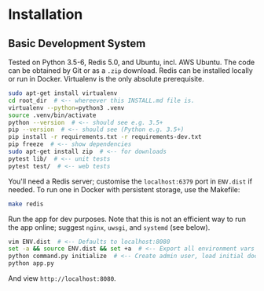# Installation

## Basic Development System

Tested on Python 3.5-6, Redis 5.0, and Ubuntu, incl. AWS Ubuntu. The code can
be obtained by Git or as a `.zip` download. Redis can be installed locally or
run in Docker.  Virtualenv is the only absolute prerequisite.

```bash
sudo apt-get install virtualenv
cd root_dir  # <-- whereever this INSTALL.md file is.
virtualenv --python=python3 .venv
source .venv/bin/activate
python --version  # <-- should see e.g. 3.5+
pip --version  # <-- should see (Python e.g. 3.5+)
pip install -r requirements.txt -r requirements-dev.txt
pip freeze  # <-- show dependencies
sudo apt-get install zip  # <-- for downloads
pytest lib/  # <-- unit tests
pytest test/  # <-- web tests
```

You'll need a Redis server; customise the `localhost:6379` port in `ENV.dist`
if needed. To run one in Docker with persistent storage, use the Makefile: 

```bash
make redis
```

Run the app for dev purposes. Note that this is not an efficient way to run the
app online; suggest `nginx`, `uwsgi`, and `systemd` (see below).

```bash
vim ENV.dist  # <-- Defaults to localhost:8080
set -a && source ENV.dist && set +a  # <-- Export all environment vars
python command.py initialize  # <-- Create admin user, load initial docs
python app.py
```

And view `http://localhost:8080`.
